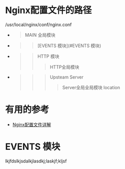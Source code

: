 
# Nginx配置文件的路径
  /usr/local/nginx/conf/nginx.conf

* >MAIN 全局模块
* >>[EVENTS 模块](#EVENTS 模块)
* >>HTTP 模块
  >>>HTTP全局模块
* >>>Upsteam
  >>>Server
  >>>>Server全局全局模块
  >>>location
      





# 有用的参考

* [Nginx配置文件详解](https://www.jianshu.com/p/1593954d5faf)

# EVENTS 模块
lkjfdslkjsdalkjlasdkj;laskjf;kljsf

